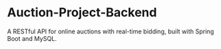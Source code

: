 # Auction-Project-Backend
A RESTful API for online auctions with real-time bidding, built with Spring Boot and MySQL.
